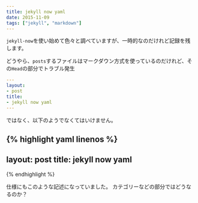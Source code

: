 ```yaml
---
title: jekyll now yaml
date: 2015-11-09
tags: ["jekyll", "markdown"]
---
```


``jekyll-now``を使い始めて色々と調べていますが、一時的なのだけれど記録を残します。

どうやら、``posts``するファイルはマークダウン方式を使っているのだけれど、その``Head``の部分でトラブル発生

<!--more-->

```yaml
---
layout:
- post
title:
- jekyll now yaml
---
```


ではなく、以下のようでなくてはいけません。

{% highlight yaml linenos %}
---
layout: post
title: jekyll now yaml
---
{% endhighlight %}

仕様にもこのような記述になっていました。
カテゴリーなどの部分ではどうなるのか？
